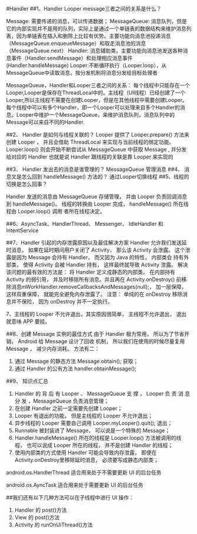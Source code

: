 #Handler
##1、Handler Looper message三者之间的关系是什么？

Message:  需要传递的消息，可以传递数据；
MessageQueue: 消息队列，但是它的内部实现并不是用的队列，实际上是通过一个单链表的数据结构来维护消息列表，因为单链表在插入和删除上比较有优势。主要功能向消息池投递消息（MessageQueue.enqueueMessage）和取走消息池的消息（MessageQueue.next）
Handler: 消息辅助类，主要功能向消息池发送各种消息事件（Handler.sendMessage）和处理相应消息事件(Handler.handleMessage)
Looper:不断循环执行（Looper.loop），从MessageQueue中读取消息，按分发机制将消息分发给目标处理者

MessageQueue，Handler和Looper三者之间的关系：
每个线程中只能存在一个Looper,Looper是保存在ThreadLocal中的。主线程（UI线程）已经创建了一个Looper,所以主线程不需要在创建Looper，但是在其他线程中需要创建Looper。每个线程中可以有多个Handler，即一个Looper可以处理来自多个Handler的消息。Looper中维护一个MessageQueue，来维护消息队列，消息队列中的Message可以来自不同的Handler.

##2、 Handler 是如何与线程关联的？
Looper 提供了 Looper.prepare() 方法来创建 Looper ， 并且会借助
ThreadLocal 来实现与当前线程的绑定功能。 Looper.loop() 则会开始不断尝试从
MessageQueue 中获取 Message , 并分发给对应的 Handler
也就是说 Handler 跟线程的关联是靠 Looper 来实现的

##3、 Handler 发出去的消息是谁管理的？
  MessageQueue 管理消息
##4、 消息又是怎么回到 handleMessage() 方法的？
  通过Looper切换线程
##5、线程的切换是怎么回事？
   
 Handler 发送的消息由 MessageQueue 存储管理， 并由 Looper 负责回调消息
到 handleMessage()。
线程的转换由 Looper 完成， handleMessage() 所在线程由 Looper.loop() 调用
者所在线程决定。

##6、AsyncTask、HandlerThread、 Messenger、 IdleHandler 和 IntentService


##7、Handler 引起的内存泄露原因以及最佳解决方案
Handler 允许我们发送延时消息， 如果在延时期间用户关闭了 Activity， 那么该
Activity 会泄露。
这个泄露是因为 Message 会持有 Handler， 而又因为 Java 的特性， 内部类会
持有外部类， 使得 Activity 会被 Handler 持有， 这样最终就导致 Activity 泄露。
解决该问题的最有效的方法是： 将 Handler 定义成静态的内部类， 在内部持有
Activity 的弱引用， 并及时移除所有消息。并且再在 Activity.onDestroy() 前移除消息mWorkHandler.removeCallbacksAndMessages(null);， 加一层保障，这样双重保障， 就能完全避免内存泄露了。
注意： 单纯的在 onDestroy 移除消息并不保险， 因为 onDestroy 并不一定执行。

7、主线程的 Looper 不允许退出，其实原因很简单， 主线程不允许退出， 退出就意味 APP 要挂。

##8、创建 Message 实例的最佳方式
由于 Handler 极为常用， 所以为了节省开销， Android 给 Message 设计了回收
机制， 所以我们在使用的时候尽量复用 Message ， 减少内存消耗。
方法有二：
1. 通过 Message 的静态方法 Message.obtain(); 获取；
2. 通过 Handler 的公有方法 handler.obtainMessage(); 
  
##9、 知识点汇总
1. Handler 的 背 后 有 Looper 、 MessageQueue 支 撑 ， Looper 负 责 消 息 分 发 ，MessageQueue 负责消息管理；
2. 在创建 Handler 之前一定需要先创建 Looper；
3. Looper 有退出的功能， 但是主线程的 Looper 不允许退出；
4. 异步线程的 Looper 需要自己调用 Looper.myLooper().quit(); 退出；
5. Runnable 被封装进了 Message， 可以说是一个特殊的 Message；
6. Handler.handleMessage() 所在的线程是 Looper.loop() 方法被调用的线程， 也可以说成 Looper 所在的线程， 并不是创建 Handler 的线程；
7. 使用内部类的方式使用 Handler 可能会导致内存泄露， 即便在 Activity.onDestroy里移除延时消息， 必须要写成静态内部类；

android.os.HandlerThread
适合用来处于不需要更新 UI 的后台任务

android.os.AyncTask
适合用来处于需要更新 UI 的后台任务

##我们还有以下几种方法可以在子线程中进行 UI 操作：
1. Handler 的 post()方法
2. View 的 post()方法
3. Activity 的 runOnUiThread()方法

